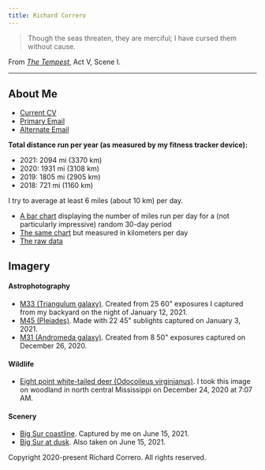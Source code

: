 ```yaml
---
title: Richard Correro
---
```


>Though the seas threaten, they are merciful;
I have cursed them without cause.

From [_The Tempest_](http://shakespeare.mit.edu/tempest/full.html), Act V, Scene I. 

---

## About Me

- [Current CV](files/richard_correro_resume_2022_se_m.pdf) 
- [Primary Email](mailto:rcorrero@stanford.edu)
- [Alternate Email](mailto:rcorrero@gmail.com)

__Total distance run per year (as measured by my fitness tracker device):__
- 2021: 2094 mi (3370 km)
- 2020: 1931 mi (3108 km)
- 2019: 1805 mi (2905 km)
- 2018: 721 mi (1160 km)

I try to average at least 6 miles (about 10 km) per day.

- [A bar chart](files/mi_run_per_day.svg) displaying the number of miles run per day for a (not particularly impressive) random 30-day period
- [The same chart](files/km_run_per_day.svg) but measured in kilometers per day
- [The raw data](files/new_shoes_runs.csv)

## Imagery
#### Astrophotography
- [M33 (Triangulum galaxy)](files/2021_1_12_m33_02_processed.png). Created from 25 60" exposures I captured from my backyard on the night of January 12, 2021.
- [M45 (Pleiades)](files/2021_1_4_m45_01_processed.png). Made with 22 45" sublights captured on January 3, 2021. 
- [M31 (Andromeda galaxy)](files/2020_12_26_stack_2_enchanced_2_rotated.png). Created from 8 50" exposures captured on December 26, 2020.

#### Wildlife
- [Eight point white-tailed deer (Odocoileus virginianus)](files/DSC_0889.JPG). I took this image on woodland in north central Mississippi on December 24, 2020 at 7:07 AM.

#### Scenery
- [Big Sur coastline](files/big_sur_dsc3161.png). Captured by me on June 15, 2021.
- [Big Sur at dusk](files/big_sur_dsc3235.png). Also taken on June 15, 2021.

[](files/on_line_weak_supervision.pdf)



Copyright 2020-present Richard Correro. All rights reserved.